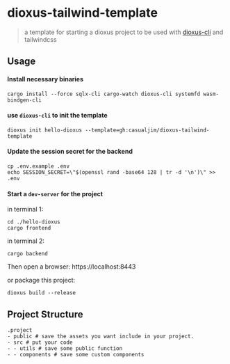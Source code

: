 # dioxus-tailwind-template

> a template for starting a dioxus project to be used with [dioxus-cli](https://github.com/DioxusLabs/cli) and tailwindcss

## Usage

#### Install necessary binaries

```
cargo install --force sqlx-cli cargo-watch dioxus-cli systemfd wasm-bindgen-cli
```

#### use `dioxus-cli` to init the template

```
dioxus init hello-dioxus --template=gh:casualjim/dioxus-tailwind-template
```

#### Update the session secret for the backend

```
cp .env.example .env
echo SESSION_SECRET=\"$(openssl rand -base64 128 | tr -d '\n')\" >> .env
```

#### Start a `dev-server` for the project

in terminal 1: 

```
cd ./hello-dioxus
cargo frontend
```

in terminal 2:

```
cargo backend
```

Then open a browser: https://localhost:8443

or package this project:

```
dioxus build --release
```

## Project Structure

```
.project
- public # save the assets you want include in your project.
- src # put your code
- - utils # save some public function
- - components # save some custom components
```
